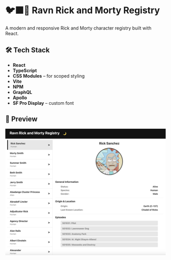 # 🐦‍⬛🧪 Ravn Rick and Morty Registry

A modern and responsive Rick and Morty character registry built with React.

## 🛠️ Tech Stack

- **React**
- **TypeScript**
- **CSS Modules** – for scoped styling
- **Vite**
- **NPM**
- **GraphQL**
- **Apollo**
- **SF Pro Display** – custom font

## 📸 Preview

![preview](./src/assets/screen.png)
